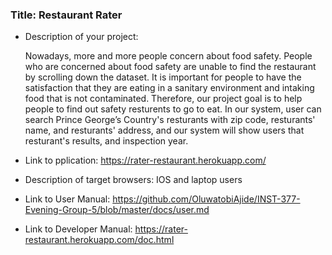 ### Title: Restaurant Rater
* Description of your project:
  
  Nowadays, more and more people concern about food safety. People who are concerned about food safety are unable to find the restaurant by scrolling down the dataset. It is important for people to have the satisfaction that they are eating in a sanitary environment and intaking food that is not contaminated. Therefore, our project goal is to help people to find out safety resturents to go to eat. In our system, user can search Prince George’s Country's resturants with zip code, resturants' name, and resturants' address, and our system will show users that resturant's results, and inspection year.

* Link to pplication: https://rater-restaurant.herokuapp.com/
* Description of target browsers:   IOS and laptop users
* Link to User Manual: https://github.com/OluwatobiAjide/INST-377-Evening-Group-5/blob/master/docs/user.md
* Link to Developer Manual: https://rater-restaurant.herokuapp.com/doc.html
